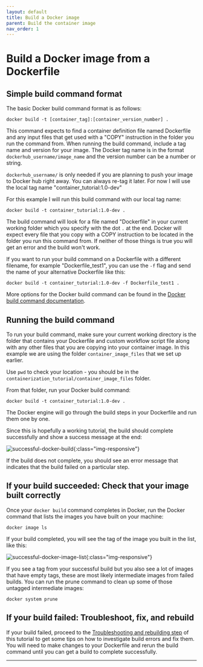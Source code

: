 ```yaml
---
layout: default
title: Build a Docker image
parent: Build the container image
nav_order: 1
---
```


# Build a Docker image from a Dockerfile

## Simple build command format

The basic Docker build command format is as follows:

```
docker build -t [container_tag]:[container_version_number] .
```

This command expects to find a container definition file named Dockerfile and any input files that get used with a "COPY" instruction in the folder you run the command from. When running the build command, include a tag name and version for your image. The Docker tag name is in the format `dockerhub_username/image_name` and the version number can be a number or string.

`dockerhub_username/` is only needed if you are planning to push your image to Docker hub right away. You can always re-tag it later. For now I will use the local tag name "container_tutorial:1.0-dev"

For this example I will run this build command with our local tag name:

```
docker build -t container_tutorial:1.0-dev .
```

The build command will look for a file named "Dockerfile" in your current working folder which you specify with the dot `.` at the end. Docker will expect every file that you copy with a COPY instruction to be located in the folder you run this command from. If neither of those things is true you will get an error and the build won't work.

If you want to run your build command on a Dockerfile with a different filename, for example "Dockerfile_test1", you can use the `-f` flag and send the name of your alternative Dockerfile like this:

```
docker build -t container_tutorial:1.0-dev -f Dockerfile_test1 .
```

More options for the Docker build command can be found in the [Docker build command documentation].


## Running the build command

To run your build command, make sure your current working directory is the folder that contains your Dockerfile and custom workflow script file along with any other files that you are copying into your container image. In this example we are using the folder `container_image_files` that we set up earlier. 

Use `pwd` to check your location - you should be in the `containerization_tutorial/container_image_files` folder.

From that folder, run your Docker build command:

```
docker build -t container_tutorial:1.0-dev .
```

The Docker engine will go through the build steps in your Dockerfile and run them one by one. 

Since this is hopefully a working tutorial, the build should complete successfully and show a success message at the end:

![successful-docker-build](images/successful-docker-build.png){:class="img-responsive"}

If the build does not complete, you should see an error message that indicates that the build failed on a particular step. 

## If your build succeeded: Check that your image built correctly

Once your `docker build` command completes in Docker, run the Docker command that lists the images you have built on your machine:

```
docker image ls
```

If your build completed, you will see the tag of the image you built in the list, like this:

![successful-docker-image-list](images/successful-docker-image-list.png){:class="img-responsive"}

If you see a tag from your successful build but you also see a lot of images that have empty tags, these are most likely intermediate images from failed builds. You can run the prune command to clean up some of those untagged intermediate images:

```
docker system prune
```

## If your build failed: Troubleshoot, fix, and rebuild

If your build failed, proceed to the [Troubleshooting and rebuilding step] of this tutorial to get some tips on how to investigate build errors and fix them. You will need to make changes to your Dockerfile and rerun the build command until you can get a build to complete successfully.

----
[Docker build command documentation]: https://docs.docker.com/engine/reference/commandline/build/
[Troubleshooting and rebuilding step]: https://sarahkeefe.github.io/documentation-test/5-build-container-image/troubleshooting-and-rebuilding